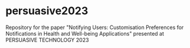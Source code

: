# persuasive2023
Repository for the paper "Notifying Users: Customisation Preferences for Notifications in Health and Well-being Applications" presented at PERSUASIVE TECHNOLOGY 2023
